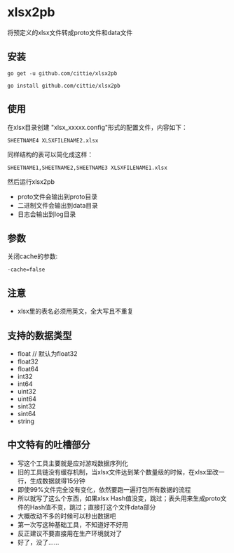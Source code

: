 # xlsx2pb

将预定义的xlsx文件转成proto文件和data文件

## 安装

`go get -u github.com/cittie/xlsx2pb`

`go install github.com/cittie/xlsx2pb`

## 使用

在xlsx目录创建 "xlsx_xxxxx.config"形式的配置文件，内容如下：

`SHEETNAME4 XLSXFILENAME2.xlsx`

同样结构的表可以简化成这样：

`SHEETNAME1,SHEETNAME2,SHEETNAME3 XLSXFILENAME1.xlsx`

然后运行xlsx2pb

- proto文件会输出到proto目录
- 二进制文件会输出到data目录
- 日志会输出到log目录

## 参数

关闭cache的参数:

`-cache=false`

## 注意

* xlsx里的表名必须用英文，全大写且不重复

## 支持的数据类型

* float // 默认为float32
* float32
* float64
* int32
* int64
* uint32
* uint64
* sint32
* sint64
* string

## 中文特有的吐槽部分

* 写这个工具主要就是应对游戏数据序列化
* 旧的工具链没有缓存机制，当xlsx文件达到某个数量级的时候，在xlsx里改一行，生成数据就得15分钟
* 即使99%文件完全没有变化，依然要跑一遍打包所有数据的流程
* 所以就写了这么个东西，如果xlsx Hash值没变，跳过；表头用来生成proto文件的Hash值不变，跳过；直接打这个文件data部分
* 大概改动不多的时候可以秒出数据吧
* 第一次写这种基础工具，不知道好不好用
* 反正建议不要直接用在生产环境就对了
* 好了，没了……